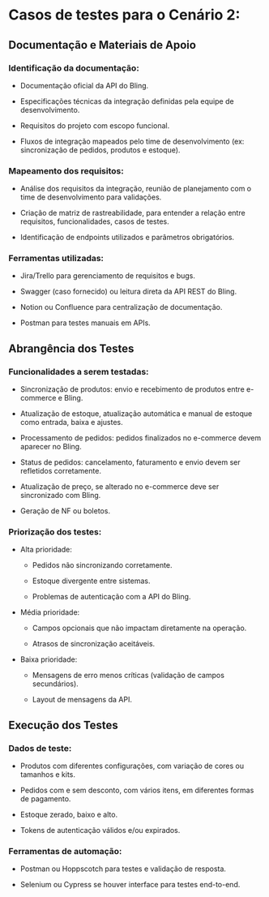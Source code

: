 # Casos de testes para o Cenário 2:

## Documentação e Materiais de Apoio

### Identificação da documentação:

- Documentação oficial da API do Bling.

- Especificações técnicas da integração definidas pela equipe de desenvolvimento.

- Requisitos do projeto com escopo funcional.

- Fluxos de integração mapeados pelo time de desenvolvimento (ex: sincronização de pedidos, produtos e estoque).

### Mapeamento dos requisitos:

- Análise dos requisitos da integração, reunião de planejamento com o time de desenvolvimento para validações.

- Criação de matriz de rastreabilidade, para entender a relação entre requisitos, funcionalidades, casos de testes.

- Identificação de endpoints utilizados e parâmetros obrigatórios.

### Ferramentas utilizadas:

- Jira/Trello para gerenciamento de requisitos e bugs.

- Swagger (caso fornecido) ou leitura direta da API REST do Bling.

- Notion ou Confluence para centralização de documentação.

- Postman para testes manuais em APIs.

## Abrangência dos Testes

### Funcionalidades a serem testadas:

- Sincronização de produtos: envio e recebimento de produtos entre e-commerce e Bling.

- Atualização de estoque, atualização automática e manual de estoque como entrada, baixa e ajustes.

- Processamento de pedidos: pedidos finalizados no e-commerce devem aparecer no Bling.

- Status de pedidos: cancelamento, faturamento e envio devem ser refletidos corretamente.

- Atualização de preço, se alterado no e-commerce deve ser sincronizado com Bling.

- Geração de NF ou boletos.

### Priorização dos testes:

- Alta prioridade:

    - Pedidos não sincronizando corretamente.

    - Estoque divergente entre sistemas.

    - Problemas de autenticação com a API do Bling.

- Média prioridade:

    - Campos opcionais que não impactam diretamente na operação.

    - Atrasos de sincronização aceitáveis.

- Baixa prioridade:

    - Mensagens de erro menos críticas (validação de campos secundários).

    - Layout de mensagens da API.

## Execução dos Testes

### Dados de teste:

- Produtos com diferentes configurações, com variação de cores ou tamanhos e kits.

- Pedidos com e sem desconto, com vários itens, em diferentes formas de pagamento.

- Estoque zerado, baixo e alto.

- Tokens de autenticação válidos e/ou expirados.

### Ferramentas de automação:

- Postman ou Hoppscotch para testes e validação de resposta.

- Selenium ou Cypress se houver interface para testes end-to-end.